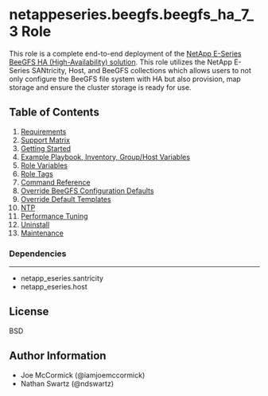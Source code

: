 netappeseries.beegfs.beegfs_ha_7_3 Role
=======================================
This role is a complete end-to-end deployment of the [NetApp E-Series BeeGFS HA (High-Availability) solution](https://blog.netapp.com/high-availability-beegfs). 
This role utilizes the NetApp E-Series SANtricity, Host, and BeeGFS collections which allows users to not only configure 
the BeeGFS file system with HA but also provision, map storage and ensure the cluster storage is ready for use.


## Table of Contents

1. [Requirements](../beegfs_ha_common/docs/getting_started.md)
2. [Support Matrix](../beegfs_ha_common/docs/support_matrix.md)
3. [Getting Started](../beegfs_ha_common/docs/getting_started.md)
4. [Example Playbook, Inventory, Group/Host Variables](../beegfs_ha_common/docs/getting_started.md)
5. [Role Variables](../beegfs_ha_common/docs/role_variables.md)
6. [Role Tags](../beegfs_ha_common/docs/role_tags.md)
7. [Command Reference](../beegfs_ha_common/docs/command_reference)
8. [Override BeeGFS Configuration Defaults](../beegfs_ha_common/docs/override_beegfs_configuration_defaults.md)
9. [Override Default Templates](../beegfs_ha_common/docs/override_default_templates.md)
10. [NTP](../beegfs_ha_common/docs/ntp.md)
11. [Performance Tuning](../beegfs_ha_common/docs/performance_tuning.md)
12. [Uninstall](../beegfs_ha_common/docs/uninstall.md)
13. [Maintenance](../beegfs_ha_common/docs/maintenance.md)

### Dependencies
------------
- netapp_eseries.santricity
- netapp_eseries.host

License
-------
BSD

Author Information
------------------
- Joe McCormick (@iamjoemccormick)
- Nathan Swartz (@ndswartz)
